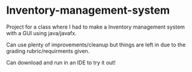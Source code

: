 # Inventory-management-system

Project for a class where I had to make a Inventory management system with a GUI using java/javafx. 

Can use plenty of improvements/cleanup but things are left in due to the grading rubric/requirments given. 

Can download and run in an IDE to try it out!
